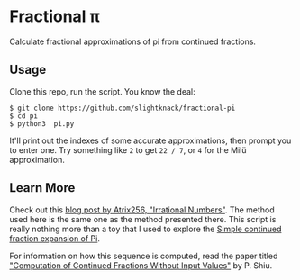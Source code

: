 # Fractional π
Calculate fractional approximations of pi from continued fractions.

## Usage
Clone this repo, run the script. You know the deal:

```
$ git clone https://github.com/slightknack/fractional-pi
$ cd pi
$ python3  pi.py
```

It'll print out the indexes of some accurate approximations, 
then prompt you to enter one.
Try something like `2` to get `22 / 7`, or `4` for the Milü approximation.

## Learn More
Check out this [blog post by Atrix256, "Irrational Numbers"](https://blog.demofox.org/2020/07/26/irrational-numbers/).
The method used here is the same one as the method presented there.
This script is really nothing more than a toy that I used 
to explore the [Simple continued fraction expansion of Pi](https://oeis.org/A001203).

For information on how this sequence is computed, read the paper titled
["Computation of Continued Fractions Without Input Values"](https://www.ams.org/journals/mcom/1995-64-211/S0025-5718-1995-1297479-9/S0025-5718-1995-1297479-9.pdf)
by P. Shiu.
